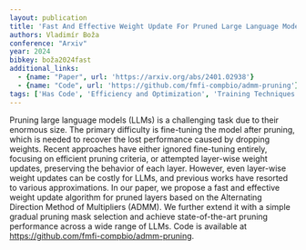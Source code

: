 ```yaml
---
layout: publication
title: 'Fast And Effective Weight Update For Pruned Large Language Models'
authors: Vladimír Boža
conference: "Arxiv"
year: 2024
bibkey: boža2024fast
additional_links:
  - {name: "Paper", url: 'https://arxiv.org/abs/2401.02938'}
  - {name: "Code", url: 'https://github.com/fmfi-compbio/admm-pruning'}
tags: ['Has Code', 'Efficiency and Optimization', 'Training Techniques', 'Fine-Tuning', 'Pruning', 'Pretraining Methods']
---
```

Pruning large language models (LLMs) is a challenging task due to their
enormous size. The primary difficulty is fine-tuning the model after pruning,
which is needed to recover the lost performance caused by dropping weights.
Recent approaches have either ignored fine-tuning entirely, focusing on
efficient pruning criteria, or attempted layer-wise weight updates, preserving
the behavior of each layer. However, even layer-wise weight updates can be
costly for LLMs, and previous works have resorted to various approximations.
  In our paper, we propose a fast and effective weight update algorithm for
pruned layers based on the Alternating Direction Method of Multipliers (ADMM).
We further extend it with a simple gradual pruning mask selection and achieve
state-of-the-art pruning performance across a wide range of LLMs. Code is
available at https://github.com/fmfi-compbio/admm-pruning.
